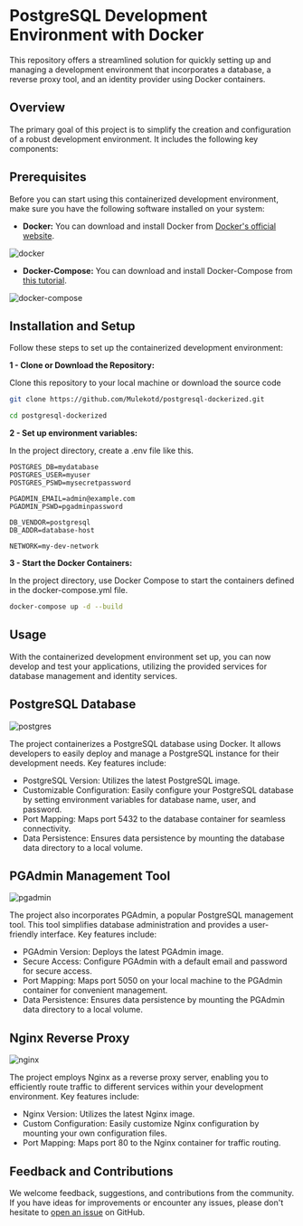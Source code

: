 # PostgreSQL Development Environment with Docker

This repository offers a streamlined solution for quickly setting up and managing a development environment that incorporates a database, a reverse proxy tool, and an identity provider using Docker containers.

## Overview

The primary goal of this project is to simplify the creation and configuration of a robust development environment. It includes the following key components:

## Prerequisites

Before you can start using this containerized development environment, make sure you have the following software installed on your system:

* **Docker:** You can download and install Docker from [Docker's official website](https://www.docker.com/get-started/).

![docker](https://upload.wikimedia.org/wikipedia/commons/thumb/4/4e/Docker_%28container_engine%29_logo.svg/2560px-Docker_%28container_engine%29_logo.svg.png)

* **Docker-Compose:** You can download and install Docker-Compose from [this tutorial](https://www.digitalocean.com/community/tutorials/how-to-install-and-use-docker-compose-on-ubuntu-20-04).

![docker-compose](https://openwhisk.apache.org/images/deployments/logo-docker-compose-text.svg)

## Installation and Setup

Follow these steps to set up the containerized development environment:

**1 - Clone or Download the Repository:**

Clone this repository to your local machine or download the source code

```bash
git clone https://github.com/Mulekotd/postgresql-dockerized.git

cd postgresql-dockerized
```

**2 - Set up environment variables:**

In the project directory, create a .env file like this.

```.env
POSTGRES_DB=mydatabase
POSTGRES_USER=myuser
POSTGRES_PSWD=mysecretpassword

PGADMIN_EMAIL=admin@example.com
PGADMIN_PSWD=pgadminpassword

DB_VENDOR=postgresql
DB_ADDR=database-host

NETWORK=my-dev-network
```

**3 - Start the Docker Containers:**

In the project directory, use Docker Compose to start the containers defined in the docker-compose.yml file.

```bash
docker-compose up -d --build
```

## Usage

With the containerized development environment set up, you can now develop and test your applications, utilizing the provided services for database management and identity services.

## PostgreSQL Database

![postgres](https://snipboard.io/b37Zrl.jpg)

The project containerizes a PostgreSQL database using Docker. It allows developers to easily deploy and manage a PostgreSQL instance for their development needs. Key features include:

* PostgreSQL Version: Utilizes the latest PostgreSQL image.
* Customizable Configuration: Easily configure your PostgreSQL database by setting environment variables for database name, user, and password.
* Port Mapping: Maps port 5432 to the database container for seamless connectivity.
* Data Persistence: Ensures data persistence by mounting the database data directory to a local volume.

## PGAdmin Management Tool

![pgadmin](https://snipboard.io/QrXZ4E.jpg)

The project also incorporates PGAdmin, a popular PostgreSQL management tool. This tool simplifies database administration and provides a user-friendly interface. Key features include:

* PGAdmin Version: Deploys the latest PGAdmin image.
* Secure Access: Configure PGAdmin with a default email and password for secure access.
* Port Mapping: Maps port 5050 on your local machine to the PGAdmin container for convenient management.
* Data Persistence: Ensures data persistence by mounting the PGAdmin data directory to a local volume.

## Nginx Reverse Proxy

![nginx](https://snipboard.io/tIDw4x.jpg)

The project employs Nginx as a reverse proxy server, enabling you to efficiently route traffic to different services within your development environment. Key features include:

* Nginx Version: Utilizes the latest Nginx image.
* Custom Configuration: Easily customize Nginx configuration by mounting your own configuration files.
* Port Mapping: Maps port 80 to the Nginx container for traffic routing.

## Feedback and Contributions

We welcome feedback, suggestions, and contributions from the community. If you have ideas for improvements or encounter any issues, please don't hesitate to [open an issue](https://github.com/Mulekotd/postgresql-dockerized/issues) on GitHub.

